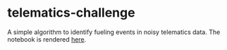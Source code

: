 # telematics-challenge
A simple algorithm  to identify fueling events in noisy telematics data. The notebook is rendered [here](https://nbviewer.jupyter.org/github/mayabenowitz/telematics-challenge/blob/master/fuel_project.ipynb).
